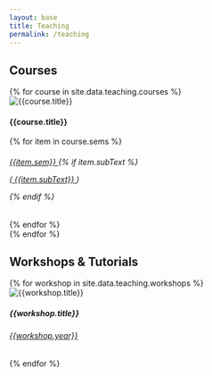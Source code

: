 ```yaml
---
layout: base
title: Teaching
permalink: /teaching
---
```


## Courses

<div class="row courses">
    {% for course in site.data.teaching.courses %}
        <div class="teaching-card row">
            <div class="img-div-teaching col-sm-3">
                <img src="assets/{{ course.image }}" class="img-fluid" alt="{{course.title}}">
            </div>
            <div class="content-div-teaching col-sm-9">
                <h4 class="card-title">{{course.title}}</h4>
                <div class="course-sems">
                    {% for item in course.sems %}
                        <h6 class="sem-item">
                            <a href="{{ item.page }}" target="_blank"> {{item.sem}} </a>
                            {% if item.subText %}
                                <p>(<a href="{{ item.subTextLink }}" target="_blank"> {{item.subText}} </a>)</p>
                            {% endif %}
                        </h6> 
                    {% endfor %}
                </div>
            </div>
        </div>
    {% endfor %}
</div>

## Workshops & Tutorials

<div class="row workshops">
    {% for workshop in site.data.teaching.workshops %}
        <div class="teaching-card row">
            <div class="img-div-teaching col-sm-3">
                <img src="assets/{{ workshop.image }}" class="card-img-top teaching-image" alt="{{workshop.title}}">
            </div>
            <div class="content-div-teaching col-sm-9">
                <h5 class="card-title">{{workshop.title}}</h5>
                <h6><a href="{{ workshop.page }}" target="_blank"> {{workshop.year}} </a></h6>
            </div>
        </div>
    {% endfor %}
</div>
